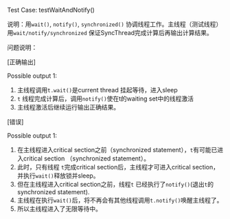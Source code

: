 Test Case: testWaitAndNotify()

说明：用`wait()`, `notify()`, `synchronized()` 协调线程工作。主线程（测试线程）用`wait/notify/synchronized` 保证SyncThread完成计算后再输出计算结果。

问题说明：

[正确输出]

Possible output 1: 
1. 主线程调用`t.wait()`是current thread 挂起等待，进入sleep
2. `t` 线程完成计算后，调用`notify()`使在t的waiting set中的线程激活
3. 主线程激活后继续运行输出正确结果。

[错误]

Possible output 1: 
1. 在主线程进入critical section之前（synchronized statement），`t`有可能已进入critical section （synchronized statement）。
2. 此时，只有线程 `t`完成critical section后，主线程才可进入critical section，并执行`wait()`释放锁并sleep。
3. 但在主线程进入critical section之前，线程`t` 已经执行了`notify()`(退出`t`的synchronized statement).
4. 主线程在执行`wait()`后，将不再会有其他线程调用`t.notify()`唤醒主线程了。
5. 所以主线程进入了无限等待中。


